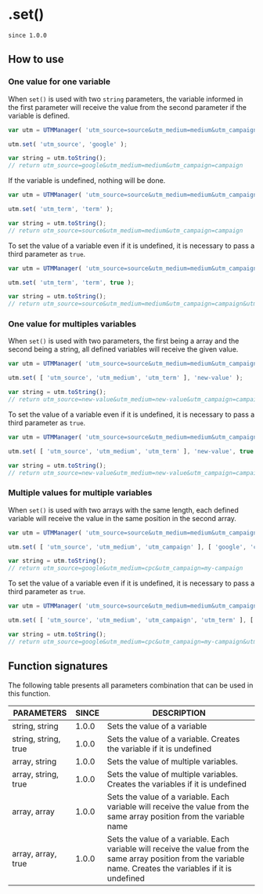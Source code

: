 # .set()

`since 1.0.0`

## How to use

### One value for one variable

When `set()` is used with two `string` parameters, the variable informed in the first parameter will receive the value from the second parameter if the variable is defined.

```javascript
var utm = UTMManager( 'utm_source=source&utm_medium=medium&utm_campaign=campaign' );

utm.set( 'utm_source', 'google' );

var string = utm.toString();
// return utm_source=google&utm_medium=medium&utm_campaign=campaign
```

If the variable is undefined, nothing will be done.

```javascript
var utm = UTMManager( 'utm_source=source&utm_medium=medium&utm_campaign=campaign' );

utm.set( 'utm_term', 'term' );

var string = utm.toString();
// return utm_source=source&utm_medium=medium&utm_campaign=campaign
```

To set the value of a variable even if it is undefined, it is necessary to pass a third parameter as `true`.

```javascript
var utm = UTMManager( 'utm_source=source&utm_medium=medium&utm_campaign=campaign' );

utm.set( 'utm_term', 'term', true );

var string = utm.toString();
// return utm_source=source&utm_medium=medium&utm_campaign=campaign&utm_term=term
```

### One value for multiples variables

When `set()` is used with two parameters, the first being a array and the second being a string, all defined variables will receive the given value.

```javascript
var utm = UTMManager( 'utm_source=source&utm_medium=medium&utm_campaign=campaign' );

utm.set( [ 'utm_source', 'utm_medium', 'utm_term' ], 'new-value' );

var string = utm.toString();
// return utm_source=new-value&utm_medium=new-value&utm_campaign=campaign
```

To set the value of a variable even if it is undefined, it is necessary to pass a third parameter as `true`.

```javascript
var utm = UTMManager( 'utm_source=source&utm_medium=medium&utm_campaign=campaign' );

utm.set( [ 'utm_source', 'utm_medium', 'utm_term' ], 'new-value', true );

var string = utm.toString();
// return utm_source=new-value&utm_medium=new-value&utm_campaign=campaign&utm_term=new-value
```

### Multiple values for multiple variables

When `set()` is used with two arrays with the same length, each defined variable will receive the value in the same position in the second array.

```javascript
var utm = UTMManager( 'utm_source=source&utm_medium=medium&utm_campaign=campaign' );

utm.set( [ 'utm_source', 'utm_medium', 'utm_campaign' ], [ 'google', 'cpc', 'my-campaign' ] );

var string = utm.toString();
// return utm_source=google&utm_medium=cpc&utm_campaign=my-campaign
```

To set the value of a variable even if it is undefined, it is necessary to pass a third parameter as `true`.

```javascript
var utm = UTMManager( 'utm_source=source&utm_medium=medium&utm_campaign=campaign' );

utm.set( [ 'utm_source', 'utm_medium', 'utm_campaign', 'utm_term' ], [ 'google', 'cpc', 'my-campaign', 'term' ], true );

var string = utm.toString();
// return utm_source=google&utm_medium=cpc&utm_campaign=my-campaign&utm_term=term
```

## Function signatures

The following table presents all parameters combination that can be used in this function.

| PARAMETERS           | SINCE | DESCRIPTION |
| -------------------- | ----- | ----------- |
| string, string       | 1.0.0 | Sets the value of a variable |
| string, string, true | 1.0.0 | Sets the value of a variable. Creates the variable if it is undefined |
| array, string        | 1.0.0 | Sets the value of multiple variables. |
| array, string, true  | 1.0.0 | Sets the value of multiple variables. Creates the variables if it is undefined |
| array, array         | 1.0.0 | Sets the value of a variable. Each variable will receive the value from the same array position from the variable name |
| array, array, true   | 1.0.0 | Sets the value of a variable. Each variable will receive the value from the same array position from the variable name. Creates the variables if it is undefined |
